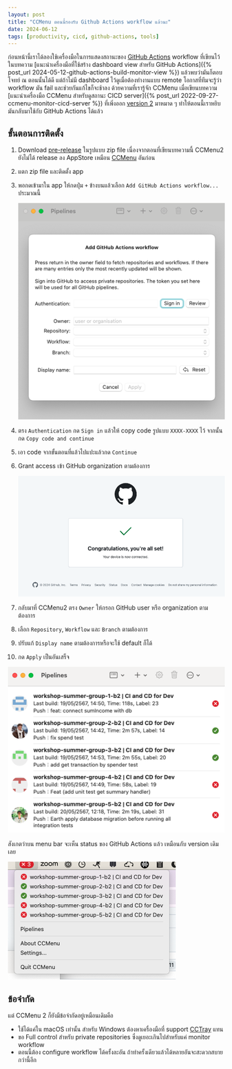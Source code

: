 ```yaml
---
layout: post
title: "CCMenu ตอนนี้รองรับ Github Actions workflow แล้วนะ"
date: 2024-06-12
tags: [productivity, cicd, github-actions, tools]
---
```


ก่อนหน้านี้เราได้ลองใช้เครื่องมือในการแสดงสถานะของ [GitHub Actions](https://github.com/features/actions) workflow ที่เขียนไว้ในบทความ [แนะนำเครื่องมือที่ใช้สร้าง dashboard view สำหรับ GitHub Actions]({% post_url 2024-05-12-github-actions-build-monitor-view %}) แล้วพบว่ามันก็ตอบโจทย์ ณ ตอนนั้นได้ดี แต่ถ้าไม่มี dashboard ไว้ดูเมื่อต้องทำงานแบบ remote โอกาสที่ทีมจะรู้ว่า workflow มัน fail และช่วยกันแก้ไขก็จะช้าลง ด้วยความที่เรารู้จัก CCMenu เมื่อเขียนบทความ [แนะนำเครื่องมือ CCMenu สำหรับดูสถานะ CICD server]({% post_url 2022-09-27-ccmenu-monitor-cicd-server %}) ที่เพิ่งออก [version 2](https://github.com/ccmenu/ccmenu2) มาหมาด ๆ ทำให้ตอนนี้เราหยิบมันกลับมาใช้กับ GitHub Actions ได้แล้ว

## ขั้นตอนการติดตั้ง
1. Download [pre-release](https://github.com/ccmenu/ccmenu2/releases) ในรูปแบบ zip file เนื่องจากตอนที่เขียนบทความนี้ CCMenu2 ยังไม่ได้ release ลง AppStore เหมือน [CCMenu](http://ccmenu.org/) อันก่อน
2. แตก zip file และติดตั้ง app
3. พอกดเข้ามาใน app ให้กดปุ่ม `+` ข้างบนแล้วเลือก `Add GitHub Actions workflow...` ประมาณนี้

    ![CCMenu 2](/assets/2024-06-12-ccmenu2.png)

4. ตรง `Authentication` กด `Sign in` แล้วให้ copy code รูปแบบ `XXXX-XXXX` ไว้ จากนั้นกด `Copy code and continue`
5. เอา code จากขั้นตอนที่แล้วไปแปะแล้วกด `Continue`
6. Grant access เข้า GitHub organization ตามต้องการ

    ![CCMenu 2 GitHub authorized](/assets/2024-06-12-ccmenu2-github-authorized.png)

7. กลับมาที่ CCMenu2 ตรง `Owner` ให้กรอก GitHub user หรือ organization ตามต้องการ
8. เลือก `Repository`, `Workflow` และ `Branch` ตามต้องการ
9. ปรับแก้ `Display name` ตามต้องการหรือจะใช้ default ก็ได้
10. กด `Apply` เป็นอันเสร็จ

![CCMenu 2 configured](/assets/2024-06-12-ccmenu2-configured.png)

สังเกตว่าบน menu bar จะเห็น status ของ GitHub Actions แล้ว เหมือนกับ version เดิมเลย

![CCMenu 2 menu bar](/assets/2024-06-12-ccmenu2-menu-bar.png)

## ข้อจำกัด
แต่ CCMenu 2 ก็ยังมีข้อจำกัดอยู่เหมือนเดิมคือ
- ใช้ได้แค่ใน macOS เท่านั้น สำหรับ Windows ต้องหาเครื่องมือที่ support [CCTray](https://cctray.org/v1/) แทน
- ขอ Full control สำหรับ private repositories ซึ่งดูเยอะเกินไปสำหรับแค่ monitor workflow
- ตอนนี้ต้อง configure workflow ได้ครั้งละอัน ถ้าทำครั้งเดียวแล้วได้หลายอันจะสะดวกสบายกว่านี้อีก
